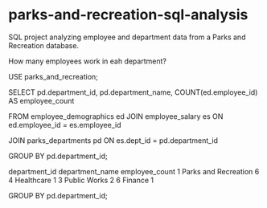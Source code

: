 # parks-and-recreation-sql-analysis
SQL project analyzing employee and department data from a Parks and Recreation database.

How many employees work in eah department?

USE parks_and_recreation;

SELECT pd.department_id,
       pd.department_name,
        COUNT(ed.employee_id) AS employee_count

       
FROM employee_demographics ed
JOIN employee_salary es
      ON ed.employee_id = es.employee_id

JOIN parks_departments pd
      ON es.dept_id = pd.department_id

 GROUP BY pd.department_id;
      

department_id	department_name	employee_count
1	    Parks and Recreation	   6
4	    Healthcare	           1
3	    Public Works	           2
6	     Finance	                  1

      
 
 GROUP BY pd.department_id;

 
